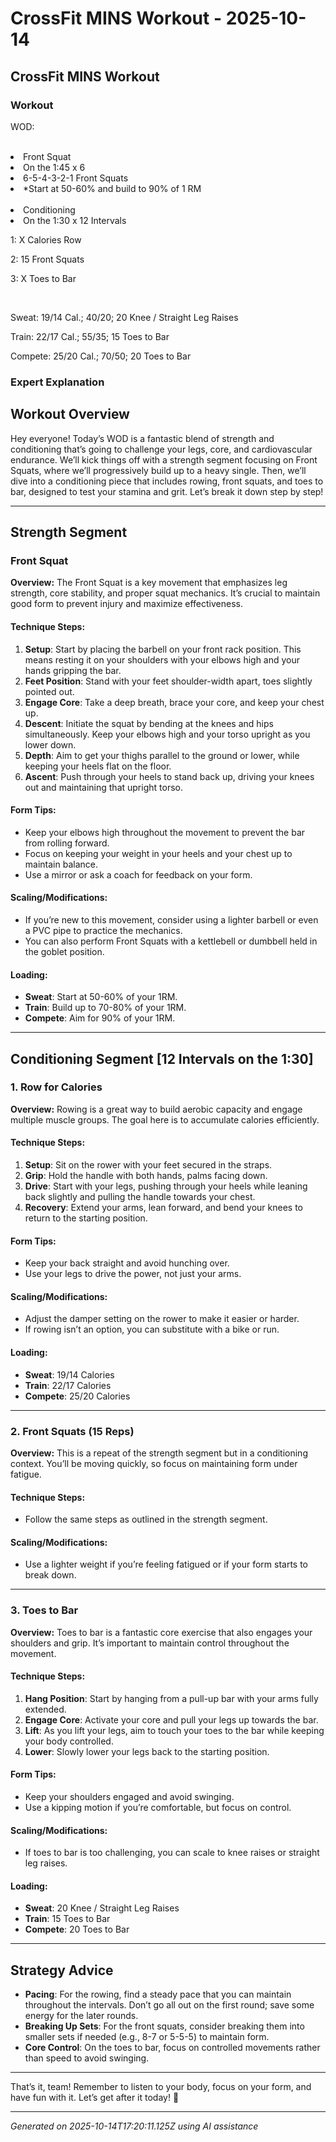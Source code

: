 # CrossFit MINS Workout - 2025-10-14

## CrossFit MINS Workout

### Workout
<p class="mb-2">WOD:</p><br><li class="ml-4">Front Squat</li><li class="ml-4">On the 1:45 x 6</li><li class="ml-4">6-5-4-3-2-1 Front Squats</li><li class="ml-4">*Start at 50-60% and build to 90% of 1 RM</li><br><li class="ml-4">Conditioning</li><li class="ml-4">On the 1:30 x 12 Intervals</li><p class="mb-2">1: X Calories Row</p><p class="mb-2">2: 15 Front Squats</p><p class="mb-2">3: X Toes to Bar</p><br><p class="mb-2">Sweat: 19/14 Cal.; 40/20; 20 Knee / Straight Leg Raises</p><p class="mb-2">Train: 22/17 Cal.; 55/35; 15 Toes to Bar</p><p class="mb-2">Compete: 25/20 Cal.; 70/50; 20 Toes to Bar</p>

### Expert Explanation
## Workout Overview

Hey everyone! Today’s WOD is a fantastic blend of strength and conditioning that’s going to challenge your legs, core, and cardiovascular endurance. We’ll kick things off with a strength segment focusing on Front Squats, where we’ll progressively build up to a heavy single. Then, we’ll dive into a conditioning piece that includes rowing, front squats, and toes to bar, designed to test your stamina and grit. Let’s break it down step by step!

---

## Strength Segment

### Front Squat

**Overview:**
The Front Squat is a key movement that emphasizes leg strength, core stability, and proper squat mechanics. It’s crucial to maintain good form to prevent injury and maximize effectiveness.

#### Technique Steps:
1. **Setup**: Start by placing the barbell on your front rack position. This means resting it on your shoulders with your elbows high and your hands gripping the bar.
2. **Feet Position**: Stand with your feet shoulder-width apart, toes slightly pointed out.
3. **Engage Core**: Take a deep breath, brace your core, and keep your chest up.
4. **Descent**: Initiate the squat by bending at the knees and hips simultaneously. Keep your elbows high and your torso upright as you lower down.
5. **Depth**: Aim to get your thighs parallel to the ground or lower, while keeping your heels flat on the floor.
6. **Ascent**: Push through your heels to stand back up, driving your knees out and maintaining that upright torso.

#### Form Tips:
- Keep your elbows high throughout the movement to prevent the bar from rolling forward.
- Focus on keeping your weight in your heels and your chest up to maintain balance.
- Use a mirror or ask a coach for feedback on your form.

#### Scaling/Modifications:
- If you’re new to this movement, consider using a lighter barbell or even a PVC pipe to practice the mechanics.
- You can also perform Front Squats with a kettlebell or dumbbell held in the goblet position.

#### Loading:
- **Sweat**: Start at 50-60% of your 1RM.
- **Train**: Build up to 70-80% of your 1RM.
- **Compete**: Aim for 90% of your 1RM.

---

## Conditioning Segment [12 Intervals on the 1:30]

### 1. Row for Calories

**Overview:**
Rowing is a great way to build aerobic capacity and engage multiple muscle groups. The goal here is to accumulate calories efficiently.

#### Technique Steps:
1. **Setup**: Sit on the rower with your feet secured in the straps.
2. **Grip**: Hold the handle with both hands, palms facing down.
3. **Drive**: Start with your legs, pushing through your heels while leaning back slightly and pulling the handle towards your chest.
4. **Recovery**: Extend your arms, lean forward, and bend your knees to return to the starting position.

#### Form Tips:
- Keep your back straight and avoid hunching over.
- Use your legs to drive the power, not just your arms.

#### Scaling/Modifications:
- Adjust the damper setting on the rower to make it easier or harder.
- If rowing isn’t an option, you can substitute with a bike or run.

#### Loading:
- **Sweat**: 19/14 Calories
- **Train**: 22/17 Calories
- **Compete**: 25/20 Calories

---

### 2. Front Squats (15 Reps)

**Overview:**
This is a repeat of the strength segment but in a conditioning context. You’ll be moving quickly, so focus on maintaining form under fatigue.

#### Technique Steps:
- Follow the same steps as outlined in the strength segment.

#### Scaling/Modifications:
- Use a lighter weight if you’re feeling fatigued or if your form starts to break down.

---

### 3. Toes to Bar

**Overview:**
Toes to bar is a fantastic core exercise that also engages your shoulders and grip. It’s important to maintain control throughout the movement.

#### Technique Steps:
1. **Hang Position**: Start by hanging from a pull-up bar with your arms fully extended.
2. **Engage Core**: Activate your core and pull your legs up towards the bar.
3. **Lift**: As you lift your legs, aim to touch your toes to the bar while keeping your body controlled.
4. **Lower**: Slowly lower your legs back to the starting position.

#### Form Tips:
- Keep your shoulders engaged and avoid swinging.
- Use a kipping motion if you’re comfortable, but focus on control.

#### Scaling/Modifications:
- If toes to bar is too challenging, you can scale to knee raises or straight leg raises.

#### Loading:
- **Sweat**: 20 Knee / Straight Leg Raises
- **Train**: 15 Toes to Bar
- **Compete**: 20 Toes to Bar

---

## Strategy Advice

- **Pacing**: For the rowing, find a steady pace that you can maintain throughout the intervals. Don’t go all out on the first round; save some energy for the later rounds.
- **Breaking Up Sets**: For the front squats, consider breaking them into smaller sets if needed (e.g., 8-7 or 5-5-5) to maintain form.
- **Core Control**: On the toes to bar, focus on controlled movements rather than speed to avoid swinging.

---

That’s it, team! Remember to listen to your body, focus on your form, and have fun with it. Let’s get after it today! 💪

---
*Generated on 2025-10-14T17:20:11.125Z using AI assistance*
